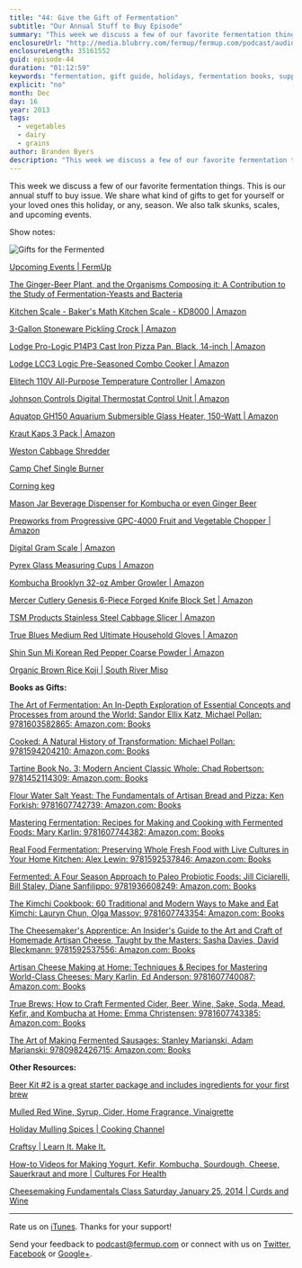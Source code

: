 ```yaml
---
title: "44: Give the Gift of Fermentation"
subtitle: "Our Annual Stuff to Buy Episode"
summary: "This week we discuss a few of our favorite fermentation things. This is our annual stuff to buy issue. We share what kind of gifts to get for yourself or your loved ones this holiday, or any, season. We also talk skunks, scales, and upcoming events."
enclosureUrl: "http://media.blubrry.com/fermup/fermup.com/podcast/audio/fermup-44.mp3"
enclosureLength: 35161552
guid: episode-44
duration: "01:12:59"
keywords: "fermentation, gift guide, holidays, fermentation books, supplies, equipment"
explicit: "no"
month: Dec
day: 16
year: 2013
tags:
  - vegetables
  - dairy
  - grains
author: Branden Byers
description: "This week we discuss a few of our favorite fermentation things. This is our annual stuff to buy issue. We share what kind of gifts to get for yourself or your loved ones this holiday, or any, season. We also talk skunks, scales, and upcoming events."
---
```

This week we discuss a few of our favorite fermentation things. This is our annual stuff to buy issue. We share what kind of gifts to get for yourself or your loved ones this holiday, or any, season. We also talk skunks, scales, and upcoming events.

Show notes:

![Gifts for the Fermented](/images/episode-44-gift-guide.jpg "FermUp 44: Give the Gift of Fermentation")

[Upcoming Events | FermUp](http://fermup.com/events/)

[The Ginger-Beer Plant, and the Organisms Composing it: A Contribution to the Study of Fermentation-Yeasts and Bacteria](http://rstb.royalsocietypublishing.org/content/183/125.full.pdf+html)

[Kitchen Scale - Baker's Math Kitchen Scale - KD8000 | Amazon](http://www.amazon.com/exec/obidos/ASIN/B001NE0FU2/fermup-20)

[3-Gallon Stoneware Pickling Crock | Amazon](http://www.amazon.com/exec/obidos/ASIN/B002P4LRCO/fermup-20)

[Lodge Pro-Logic P14P3 Cast Iron Pizza Pan, Black, 14-inch | Amazon](http://www.amazon.com/exec/obidos/ASIN/B0000E2V3X/fermup-20)

[Lodge LCC3 Logic Pre-Seasoned Combo Cooker | Amazon](http://www.amazon.com/exec/obidos/ASIN/B0009JKG9M/fermup-20)

[Elitech 110V All-Purpose Temperature Controller | Amazon](http://www.amazon.com/exec/obidos/ASIN/B008KVCPH2/fermup-20)

[Johnson Controls Digital Thermostat Control Unit | Amazon](http://www.amazon.com/Johnson-Controls-Digital-Thermostat-Control/dp/B00368D6JA/ref=sr_1_2?ie=UTF8&qid=1387156665&sr=8-2&keywords=temperature+controller)

[Aquatop GH150 Aquarium Submersible Glass Heater, 150-Watt | Amazon](http://www.amazon.com/exec/obidos/ASIN/B006MMJ8EE/fermup-20)

[Kraut Kaps 3 Pack | Amazon](http://www.amazon.com/exec/obidos/ASIN/B00B2B98K4/fermup-20)

[Weston Cabbage Shredder](http://www.amazon.com/exec/obidos/ASIN/B00196NOZM/fermup-20)

[Camp Chef Single Burner](homebrewmart.com)

[Corning keg](http://www.kegconnection.com/fridge-shank-kit-pin-lock-with-keg-and-co2/)

[Mason Jar Beverage Dispenser for Kombucha or even Ginger Beer](http://www.amazon.com/exec/obidos/ASIN/B006MPPC3C/fermup-20)

[Prepworks from Progressive GPC-4000 Fruit and Vegetable Chopper | Amazon](http://www.amazon.com/exec/obidos/ASIN/B000F9JP3O/fermup-20)

[Digital Gram Scale | Amazon](http://www.amazon.com/exec/obidos/ASIN/B0002ITQHS/fermup-20)

[Pyrex Glass Measuring Cups | Amazon](http://www.amazon.com/exec/obidos/ASIN/B00BSZJYY4/fermup-20)

[Kombucha Brooklyn 32-oz Amber Growler | Amazon](http://www.amazon.com/exec/obidos/ASIN/B005Z76520/fermup-20)

[Mercer Cutlery Genesis 6-Piece Forged Knife Block Set | Amazon](http://www.amazon.com/exec/obidos/ASIN/B000IBU9FW/fermup-20)

[TSM Products Stainless Steel Cabbage Slicer | Amazon](http://www.amazon.com/exec/obidos/ASIN/B001IEEJ7C/fermup-20)

[True Blues Medium Red Ultimate Household Gloves | Amazon](http://www.amazon.com/exec/obidos/ASIN/B000MWFWZY/fermup-20)

[Shin Sun Mi Korean Red Pepper Coarse Powder | Amazon](http://www.amazon.com/exec/obidos/ASIN/B005OJUSZE/fermup-20)

[Organic Brown Rice Koji | South River Miso](http://www.southrivermiso.com/store/p/13-Organic-Brown-Rice-Koji.html)

**Books as Gifts:**

[The Art of Fermentation: An In-Depth Exploration of Essential Concepts and Processes from around the World: Sandor Ellix Katz, Michael Pollan: 9781603582865: Amazon.com: Books](http://www.amazon.com/exec/obidos/ASIN/160358286X/fermup-20)

[Cooked: A Natural History of Transformation: Michael Pollan: 9781594204210: Amazon.com: Books](http://www.amazon.com/exec/obidos/ASIN/1594204217/fermup-20)

[Tartine Book No. 3: Modern Ancient Classic Whole: Chad Robertson: 9781452114309: Amazon.com: Books](http://www.amazon.com/exec/obidos/ASIN/1452114307/fermup-20)

[Flour Water Salt Yeast: The Fundamentals of Artisan Bread and Pizza: Ken Forkish: 9781607742739: Amazon.com: Books](http://www.amazon.com/exec/obidos/ASIN/160774273X/fermup-20)

[Mastering Fermentation: Recipes for Making and Cooking with Fermented Foods: Mary Karlin: 9781607744382: Amazon.com: Books](http://www.amazon.com/exec/obidos/ASIN/1607744384/fermup-20)

[Real Food Fermentation: Preserving Whole Fresh Food with Live Cultures in Your Home Kitchen: Alex Lewin: 9781592537846: Amazon.com: Books](http://www.amazon.com/exec/obidos/ASIN/1592537847/fermup-20)

[Fermented: A Four Season Approach to Paleo Probiotic Foods: Jill Ciciarelli, Bill Staley, Diane Sanfilippo: 9781936608249: Amazon.com: Books](http://www.amazon.com/exec/obidos/ASIN/1936608243/fermup-20)

[The Kimchi Cookbook: 60 Traditional and Modern Ways to Make and Eat Kimchi: Lauryn Chun, Olga Massov: 9781607743354: Amazon.com: Books](http://www.amazon.com/exec/obidos/ASIN/1607743353/fermup-20)

[The Cheesemaker's Apprentice: An Insider's Guide to the Art and Craft of Homemade Artisan Cheese, Taught by the Masters: Sasha Davies, David Bleckmann: 9781592537556: Amazon.com: Books](http://www.amazon.com/exec/obidos/ASIN/1592537553/fermup-20)

[Artisan Cheese Making at Home: Techniques & Recipes for Mastering World-Class Cheeses: Mary Karlin, Ed Anderson: 9781607740087: Amazon.com: Books](http://www.amazon.com/exec/obidos/ASIN/1607740087/fermup-20)

[True Brews: How to Craft Fermented Cider, Beer, Wine, Sake, Soda, Mead, Kefir, and Kombucha at Home: Emma Christensen: 9781607743385: Amazon.com: Books](http://www.amazon.com/exec/obidos/ASIN/1607743388/fermup-20)

[The Art of Making Fermented Sausages: Stanley Marianski, Adam Marianski: 9780982426715: Amazon.com: Books](http://www.amazon.com/exec/obidos/ASIN/0982426712/fermup-20)

**Other Resources:**

[Beer Kit #2 is a great starter package and includes ingredients for your first brew](http://homebrewmart.com)

[Mulled Red Wine, Syrup, Cider, Home Fragrance, Vinaigrette](http://www.southernliving.com/food/holidays-occasions/mulling-spices-00417000069559/page8.html)

[Holiday Mulling Spices | Cooking Channel](http://www.cookingchanneltv.com/recipes/kelsey-nixon/holiday-mulling-spices.html)

[Craftsy | Learn It. Make It.](http://www.craftsy.com/)

[How-to Videos for Making Yogurt, Kefir, Kombucha, Sourdough, Cheese, Sauerkraut and more | Cultures For Health](http://www.culturesforhealth.com/how-to-videos)

[Cheesemaking Fundamentals Class Saturday January 25, 2014 | Curds and Wine](http://www.curdsandwine.com/products/cheesemaking-class/cheesemaking-fundamentals-class-saturday-january-25-2014)


---

Rate us on [iTunes](http://itunes.apple.com/podcast/fermup-fermented-food-podcast/id593958494). Thanks for your support!

Send your feedback to <a href="mailto:podcast@fermup.com">podcast@fermup.com</a> or connect with us on [Twitter](https://twitter.com/fermup), [Facebook](http://www.facebook.com/fermup) or [Google+](https://google.com/+fermup).
